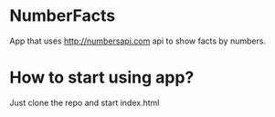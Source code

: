 # NumberFacts
App that uses http://numbersapi.com api to show facts by numbers.

# How to start using app?
Just clone the repo and start index.html
